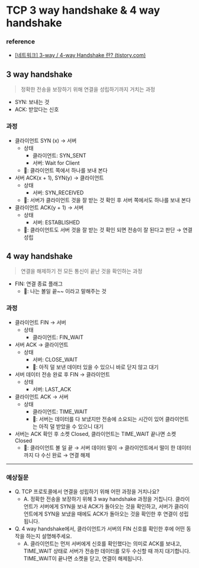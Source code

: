 # TCP 3 way handshake & 4 way handshake

### 

### reference

- [[네트워크] 3-way / 4-way Handshake 란? (tistory.com)](https://bangu4.tistory.com/74)

## 3 way handshake

> 정확한 전송을 보장하기 위해 연결을 성립하기까지 거치는 과정

- SYN: 보내는 것
- ACK: 받았다는 신호

### 

### 과정

- 클라이언트 SYN (x) → 서버
  - 상태
    - 클라이언트: SYN_SENT
    - 서버: Wait for Client
  - 🧠: 클라이언트 쪽에서 하나를 보내 본다
- 서버 ACK(x + 1), SYN(y) → 클라이언트
  - 상태
    - 서버: SYN_RECEIVED
  - 🧠: 서버가 클라이언트 것을 잘 받는 것 확인 후 서버 쪽에서도 하나를 보내 본다
- 클라이언트 ACK(y + 1) → 서버
  - 상태
    - 서버: ESTABLISHED
  - 🧠: 클라이언트도 서버 것을 잘 받는 것 확인 되면 전송이 잘 된다고 판단 → 연결 성립

## 4 way handshake

> 연결을 해제하기 전 모든 통신이 끝난 것을 확인하는 과정

- FIN: 연결 종료 플래그
  - 🧠: 나는 볼일 끝~~ 이라고 말해주는 것

### 

### 과정

- 클라이언트 FIN → 서버
  - 상태
    - 클라이언트: FIN_WAIT
- 서버 ACK → 클라이언트
  - 상태
    - 서버: CLOSE_WAIT
    - 🧠: 아직 덜 보낸 데이터 있을 수 있으니 바로 닫지 않고 대기
- 서버 데이터 전송 완료 후 FIN → 클라이언트
  - 상태
    - 서버: LAST_ACK
- 클라이언트 ACK → 서버
  - 상태
    - 클라이언트: TIME_WAIT
    - 🧠: 서버는 데이터를 다 보냈지만 전송에 소요되는 시간이 있어 클라이언트는 아직 덜 받았을 수 있으니 대기
- 서버는 ACK 확인 후 소켓 Closed, 클라이언트는 TIME_WAIT 끝나면 소켓 Closed
  - 🧠: 클라이언트 볼 일 끝 → 서버 데이터 떨이 → 클라이언트에서 떨이 한 데이터까지 다 수신 완료 → 연결 해제

---

### 예상질문

- Q. TCP 프로토콜에서 연결을 성립하기 위해 어떤 과정을 거치나요?
  - A. 정확한 전송을 보장하기 위해 3 way handshake 과정을 거칩니다. 클라이언트가 서버에게 SYN을 보내 ACK가 돌아오는 것을 확인하고, 서버가 클라이언트에게 SYN을 보냈을 때에도 ACK가 돌아오는 것을 확인한 후 연결이 성립됩니다.
- Q. 4 way handshake에서, 클라이언트가 서버의 FIN 신호를 확인한 후에 어떤 동작을 하는지 설명해주세요.
  - A. 클라이언트는 먼저 서버에게 신호를 확인했다는 의미로 ACK를 보내고, TIME_WAIT 상태로 서버가 전송한 데이터를 모두 수신할 때 까지 대기합니다. TIME_WAIT이 끝나면 소켓을 닫고, 연결이 해제됩니다.
